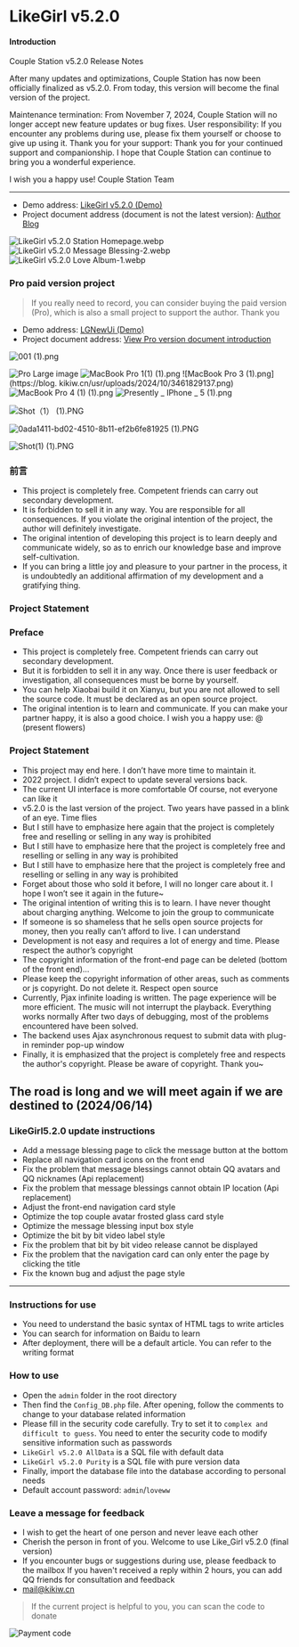 # LikeGirl v5.2.0

#### Introduction
Couple Station v5.2.0 Release Notes

After many updates and optimizations, Couple Station has now been officially finalized as v5.2.0. From today, this version will become the final version of the project.

Maintenance termination: From November 7, 2024, Couple Station will no longer accept new feature updates or bug fixes.
User responsibility: If you encounter any problems during use, please fix them yourself or choose to give up using it.
Thank you for your support: Thank you for your continued support and companionship. I hope that Couple Station can continue to bring you a wonderful experience.

I wish you a happy use!
Couple Station Team

------------

- ​​Demo address: [LikeGirl v5.2.0 (Demo)](https://lovey.kikiw.cn)
- Project document address (document is not the latest version): [Author Blog](https://blog.kikiw.cn/index.php/archives/52/)

![LikeGirl v5.2.0 Station Homepage.webp](https://s1.locimg.com/2024/11/07/84df7db1ca34c.webp)
![LikeGirl v5.2.0 Message Blessing-2.webp](https://s1.locimg.com/2024/11/07/9ab5cd34a4e5d.webp)
![LikeGirl v5.2.0 Love Album-1.webp](https://s1.locimg.com/2024/11/07/ee3432fc821bd.webp)

### Pro paid version project

> If you really need to record, you can consider buying the paid version (Pro), which is also a small project to support the author. Thank you

- Demo address: [LGNewUi (Demo)](https://loveli.kikiw.cn)
- Project document address: [View Pro version document introduction](https://blog.kikiw.cn/index.php/archives/65/)

![001 (1).png](https://blog.kikiw.cn/usr/uploads/2024/10/2968335545.png)

![Pro Large image](https://blog.kikiw.cn/usr/uploads/2024/10/3116824247.webp) ![MacBook Pro 1(1) (1).png](https://blog.kikiw.cn/usr/uploads/2024/10/1771098788.png) ![MacBook Pro 3 (1).png](https://blog. kikiw.cn/usr/uploads/2024/10/3461829137.png) ![MacBook Pro 4 (1) (1).png](https://blog.kikiw.cn/usr/uploads/2024/10/68524214.png) ![Presently _ IPhone _ 5 (1).png](https://blog.kikiw.cn/usr/uploads/2024/10/3108889100.png)

![Shot（1） (1).PNG](https://blog.kikiw.cn/usr/uploads/2024/10/2898935205.png)

![0ada1411-bd02-4510-8b11-ef2b6fe81925 (1).PNG](https://blog.kikiw.cn/usr/uploads/2024/10/1572367383.png)

![Shot(1) (1).PNG](https://blog.kikiw.cn/usr/uploads/2024/10/1834648749.png)



### 前言

* This project is completely free. Competent friends can carry out secondary development.
* It is forbidden to sell it in any way. You are responsible for all consequences. If you violate the original intention of the project, the author will definitely investigate.
* The original intention of developing this project is to learn deeply and communicate widely, so as to enrich our knowledge base and improve self-cultivation.
* If you can bring a little joy and pleasure to your partner in the process, it is undoubtedly an additional affirmation of my development and a gratifying thing.

### Project Statement

### Preface

- This project is completely free. Competent friends can carry out secondary development.
- But it is forbidden to sell it in any way. Once there is user feedback or investigation, all consequences must be borne by yourself.
- You can help Xiaobai build it on Xianyu, but you are not allowed to sell the source code. It must be declared as an open source project.
- The original intention is to learn and communicate. If you can make your partner happy, it is also a good choice. I wish you a happy use: @ (present flowers)

### Project Statement

- This project may end here. I don’t have more time to maintain it.
- 2022 project. I didn’t expect to update several versions back.
- The current UI interface is more comfortable Of course, not everyone can like it
- v5.2.0 is the last version of the project. Two years have passed in a blink of an eye. Time flies
- But I still have to emphasize here again that the project is completely free and reselling or selling in any way is prohibited
- But I still have to emphasize here that the project is completely free and reselling or selling in any way is prohibited
- But I still have to emphasize here that the project is completely free and reselling or selling in any way is prohibited
- Forget about those who sold it before, I will no longer care about it. I hope I won’t see it again in the future~
- The original intention of writing this is to learn. I have never thought about charging anything. Welcome to join the group to communicate
- If someone is so shameless that he sells open source projects for money, then you really can’t afford to live. I can understand
- Development is not easy and requires a lot of energy and time. Please respect the author’s copyright
- The copyright information of the front-end page can be deleted (bottom of the front end)...
- Please keep the copyright information of other areas, such as comments or js copyright. Do not delete it. Respect open source
- Currently, Pjax infinite loading is written. The page experience will be more efficient. The music will not interrupt the playback. Everything works normally After two days of debugging, most of the problems encountered have been solved.
- The backend uses Ajax asynchronous request to submit data with plug-in reminder pop-up window
- Finally, it is emphasized that the project is completely free and respects the author's copyright. Please be aware of copyright. Thank you~

## The road is long and we will meet again if we are destined to (2024/06/14)

### LikeGirl5.2.0 update instructions

- Add a message blessing page to click the message button at the bottom
- Replace all navigation card icons on the front end
- Fix the problem that message blessings cannot obtain QQ avatars and QQ nicknames (Api replacement)
- Fix the problem that message blessings cannot obtain IP location (Api replacement)
- Adjust the front-end navigation card style
- Optimize the top couple avatar frosted glass card style
- Optimize the message blessing input box style
- Optimize the bit by bit video label style
- Fix the problem that bit by bit video release cannot be displayed
- Fix the problem that the navigation card can only enter the page by clicking the title
- Fix the known bug and adjust the page style

------------

### Instructions for use

- You need to understand the basic syntax of HTML tags to write articles
- You can search for information on Baidu to learn
- After deployment, there will be a default article. You can refer to the writing format

### How to use

- Open the `admin` folder in the root directory
- Then find the `Config_DB.php` file. After opening, follow the comments to change to your database related information
- Please fill in the security code carefully. Try to set it to `complex and difficult to guess`. You need to enter the security code to modify sensitive information such as passwords
- `LikeGirl v5.2.0 AllData` is a SQL file with default data
- `LikeGirl v5.2.0 Purity` is a SQL file with pure version data
- Finally, import the database file into the database according to personal needs
- Default account password: `admin`/`loveww`

### Leave a message for feedback

- I wish to get the heart of one person and never leave each other
- Cherish the person in front of you. Welcome to use Like_Girl v5.2.0 (final version)
- If you encounter bugs or suggestions during use, please feedback to the mailbox If you haven't received a reply within 2 hours, you can add QQ friends for consultation and feedback
- mail@kikiw.cn

> If the current project is helpful to you, you can scan the code to donate

![Payment code](https://blog.kikiw.cn/img/10661730990630_.pic.jpg)